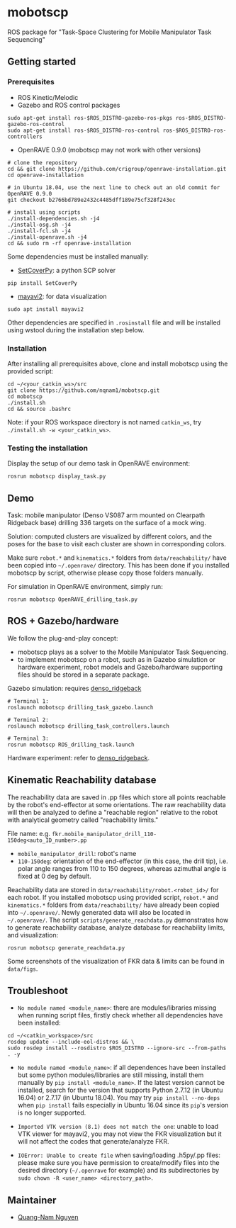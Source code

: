 # mobotscp
ROS package for "Task-Space Clustering for Mobile Manipulator Task Sequencing"


## Getting started
### Prerequisites
* ROS Kinetic/Melodic
* Gazebo and ROS control packages
```
sudo apt-get install ros-$ROS_DISTRO-gazebo-ros-pkgs ros-$ROS_DISTRO-gazebo-ros-control
sudo apt-get install ros-$ROS_DISTRO-ros-control ros-$ROS_DISTRO-ros-controllers
```
* OpenRAVE 0.9.0 (mobotscp may not work with other versions)
```
# clone the repository
cd && git clone https://github.com/crigroup/openrave-installation.git
cd openrave-installation

# in Ubuntu 18.04, use the next line to check out an old commit for OpenRAVE 0.9.0
git checkout b2766bd789e2432c4485dff189e75cf328f243ec

# install using scripts
./install-dependencies.sh -j4
./install-osg.sh -j4
./install-fcl.sh -j4
./install-openrave.sh -j4
cd && sudo rm -rf openrave-installation
```

Some dependencies must be installed manually:
* [SetCoverPy](https://github.com/guangtunbenzhu/SetCoverPy): a python SCP solver
```
pip install SetCoverPy
```
* [mayavi2](https://docs.enthought.com/mayavi/mayavi/overview.html): for data visualization
```
sudo apt install mayavi2
```
Other dependencies are specified in `.rosinstall` file and will be installed using wstool 
during the installation step below.

### Installation
After installing all prerequisites above, clone and install mobotscp using the provided script: 
```
cd ~/<your_catkin_ws>/src
git clone https://github.com/nqnam1/mobotscp.git
cd mobotscp
./install.sh
cd && source .bashrc
```
Note: if your ROS workspace directory is not named `catkin_ws`, try `./install.sh -w <your_catkin_ws>`.

### Testing the installation
Display the setup of our demo task in OpenRAVE environment:
```
rosrun mobotscp display_task.py
```


## Demo
Task: mobile manipulator (Denso VS087 arm mounted on Clearpath Ridgeback base) 
drilling 336 targets on the surface of a mock wing. 

Solution: computed clusters are visualized by different colors, and the poses for the base to 
visit each cluster are shown in corresponding colors.

Make sure `robot.*` and `kinematics.*` folders from `data/reachability/` 
have been copied into `~/.openrave/` directory. 
This has been done if you installed mobotscp by script, otherwise please copy those folders manually. 

For simulation in OpenRAVE environment, simply run:
```
rosrun mobotscp OpenRAVE_drilling_task.py
```


## ROS + Gazebo/hardware
We follow the plug-and-play concept: 
* mobotscp plays as a solver to the Mobile Manipulator Task Sequencing. 
* to implement mobotscp on a robot, such as in Gazebo simulation or hardware experiment, 
robot models and Gazebo/hardware supporting files should be stored in a separate package.  

Gazebo simulation: requires [denso_ridgeback](https://github.com/nqnam1/denso_ridgeback.git)
```
# Terminal 1:
roslaunch mobotscp drilling_task_gazebo.launch

# Terminal 2:
roslaunch mobotscp drilling_task_controllers.launch

# Terminal 3:
rosrun mobotscp ROS_drilling_task.launch
```

Hardware experiment: refer to [denso_ridgeback](https://github.com/nqnam1/denso_ridgeback.git).


## Kinematic Reachability database
The reachability data are saved in .pp files which store all points reachable by the robot's 
end-effector at some orientations. The raw reachability data will then be analyzed to define a 
"reachable region" relative to the robot with analytical geometry called "reachability limits." 

File name: e.g. `fkr.mobile_manipulator_drill_110-150deg<auto_ID_number>.pp`
* `mobile_manipulator_drill`: robot's name
* `110-150deg`: orientation of the end-effector (in this case, the drill tip), i.e. polar angle 
ranges from 110 to 150 degrees, whereas azimuthal angle is fixed at 0 deg by default.

Reachability data are stored in `data/reachability/robot.<robot_id>/` for each robot. 
If you installed mobotscp using provided script, `robot.*` and `kinematics.*` folders from 
`data/reachability/` have already been copied into `~/.openrave/`. 
Newly generated data will also be located in `~/.openrave/`. 
The script `scripts/generate_reachdata.py` demonstrates how to generate reachability database, 
analyze database for reachability limits, and visualization:
```
rosrun mobotscp generate_reachdata.py
```
Some screenshots of the visualization of FKR data & limits can be found in `data/figs`.


## Troubleshoot
* `No module named <module_name>`: there are modules/libraries missing when running script files, 
firstly check whether all dependencies have been installed:
```
cd ~/<catkin_workspace>/src
rosdep update --include-eol-distros && \
sudo rosdep install --rosdistro $ROS_DISTRO --ignore-src --from-paths . -y
```

* `No module named <module_name>`: if all dependences have been installed but some python 
modules/libraries are still missing, install them manually by `pip install <module_name>`. 
If the latest version cannot be installed, search for the version that supports Python 2.7.12 
(in Ubuntu 16.04) or 2.7.17 (in Ubuntu 18.04). You may try `pip install --no-deps` when 
`pip install` fails especially in Ubuntu 16.04 since its `pip`'s version is no longer supported.

* `Imported VTK version (8.1) does not match the one`: unable to load VTK viewer for mayavi2, 
you may not view the FKR visualization but it will not affect the codes that generate/analyze FKR.

* `IOError: Unable to create file` when saving/loading .h5py/.pp files: please make sure you 
have permission to create/modify files into the desired directory (`~/.openrave` for example) 
and its subdirectories by `sudo chown -R <user_name> <directory_path>`.


## Maintainer
* [Quang-Nam Nguyen](mailto:quangnam.nguyen@ntu.edu.sg)
